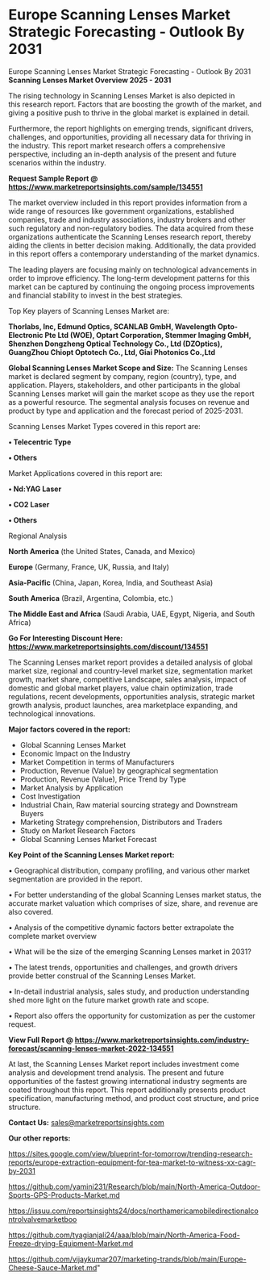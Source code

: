 # Europe Scanning Lenses Market Strategic Forecasting - Outlook By 2031
Europe Scanning Lenses Market Strategic Forecasting - Outlook By 2031
<Strong> Scanning Lenses Market Overview 2025 - 2031</strong>

The rising technology in Scanning Lenses Market is also depicted in this research report. Factors that are boosting the growth of the market, and giving a positive push to thrive in the global market is explained in detail.

Furthermore, the report highlights on emerging trends, significant drivers, challenges, and opportunities, providing all necessary data for thriving in the industry. This report market research offers a comprehensive perspective, including an in-depth analysis of the present and future scenarios within the industry.

<strong>Request Sample Report @ <a href=https://www.marketreportsinsights.com/sample/134551>https://www.marketreportsinsights.com/sample/134551</a></strong>

The market overview included in this report provides information from a wide range of resources like government organizations, established companies, trade and industry associations, industry brokers and other such regulatory and non-regulatory bodies. The data acquired from these organizations authenticate the Scanning Lenses research report, thereby aiding the clients in better decision making. Additionally, the data provided in this report offers a contemporary understanding of the market dynamics.

The leading players are focusing mainly on technological advancements in order to improve efficiency. The long-term development patterns for this market can be captured by continuing the ongoing process improvements and financial stability to invest in the best strategies.

Top Key players of Scanning Lenses Market are:

<strong>Thorlabs, Inc, Edmund Optics, SCANLAB GmbH, Wavelength Opto-Electronic Pte Ltd (WOE), Optart Corporation, Stemmer Imaging GmbH, Shenzhen Dongzheng Optical Technology Co., Ltd (DZOptics), GuangZhou Chiopt Optotech Co., Ltd, Giai Photonics Co.,Ltd</strong>

<strong><b>Global Scanning Lenses Market Scope and Size:</b></strong>
The Scanning Lenses market is declared segment by company, region (country), type, and application. Players, stakeholders, and other participants in the global Scanning Lenses market will gain the market scope as they use the report as a powerful resource. The segmental analysis focuses on revenue and product by type and application and the forecast period of 2025-2031.

Scanning Lenses Market Types covered in this report are:

<strong>• Telecentric Type

• Others</strong>

Market Applications covered in this report are:

<strong>• Nd:YAG Laser

• CO2 Laser

• Others</strong> 

Regional Analysis

<strong>North America</strong> (the United States, Canada, and Mexico)

<strong>Europe</strong> (Germany, France, UK, Russia, and Italy)

<strong>Asia-Pacific</strong> (China, Japan, Korea, India, and Southeast Asia)

<strong>South America</strong> (Brazil, Argentina, Colombia, etc.)

<strong>The Middle East and Africa</strong> (Saudi Arabia, UAE, Egypt, Nigeria, and South Africa)

<strong>Go For Interesting Discount Here: <a href=https://www.marketreportsinsights.com/discount/134551>https://www.marketreportsinsights.com/discount/134551</a></strong>

The Scanning Lenses market report provides a detailed analysis of global market size, regional and country-level market size, segmentation market growth, market share, competitive Landscape, sales analysis, impact of domestic and global market players, value chain optimization, trade regulations, recent developments, opportunities analysis, strategic market growth analysis, product launches, area marketplace expanding, and technological innovations.

<strong><b>Major factors covered in the report:</b></strong>
<ul>
  <li>Global Scanning Lenses Market </li>
  <li>Economic Impact on the Industry</li>
  <li>Market Competition in terms of Manufacturers</li>
  <li>Production, Revenue (Value) by geographical segmentation</li>
  <li>Production, Revenue (Value), Price Trend by Type</li>
  <li>Market Analysis by Application</li>
  <li>Cost Investigation</li>
  <li>Industrial Chain, Raw material sourcing strategy and Downstream Buyers</li>
  <li>Marketing Strategy comprehension, Distributors and Traders</li>
  <li>Study on Market Research Factors</li>
  <li>Global Scanning Lenses Market Forecast</li>
</ul>

<strong><b>Key Point of the Scanning Lenses Market report:</b></strong>

• Geographical distribution, company profiling, and various other market segmentation are provided in the report.

• For better understanding of the global Scanning Lenses market status, the accurate market valuation which comprises of size, share, and revenue are also covered.

• Analysis of the competitive dynamic factors better extrapolate the complete market overview

• What will be the size of the emerging Scanning Lenses market in 2031?

• The latest trends, opportunities and challenges, and growth drivers provide better construal of the Scanning Lenses Market.

• In-detail industrial analysis, sales study, and production understanding shed more light on the future market growth rate and scope.

• Report also offers the opportunity for customization as per the customer request.

<strong><b>View Full Report @ <a href=https://www.marketreportsinsights.com/industry-forecast/scanning-lenses-market-2022-134551>https://www.marketreportsinsights.com/industry-forecast/scanning-lenses-market-2022-134551</a></b></strong>


At last, the Scanning Lenses Market report includes investment come analysis and development trend analysis. The present and future opportunities of the fastest growing international industry segments are coated throughout this report. This report additionally presents product specification, manufacturing method, and product cost structure, and price structure.

<strong>Contact Us:</strong>
sales@marketreportsinsights.com

<strong>Our other reports:</strong>

<a href=https://sites.google.com/view/blueprint-for-tomorrow/trending-research-reports/europe-extraction-equipment-for-tea-market-to-witness-xx-cagr-by-2031>https://sites.google.com/view/blueprint-for-tomorrow/trending-research-reports/europe-extraction-equipment-for-tea-market-to-witness-xx-cagr-by-2031</a>

<a href=https://github.com/yamini231/Research/blob/main/North-America-Outdoor-Sports-GPS-Products-Market.md>https://github.com/yamini231/Research/blob/main/North-America-Outdoor-Sports-GPS-Products-Market.md</a>

<a href=https://issuu.com/reportsinsights24/docs/northamericamobiledirectionalcontrolvalvemarketboo>https://issuu.com/reportsinsights24/docs/northamericamobiledirectionalcontrolvalvemarketboo</a>

<a href=https://github.com/tyagianjali24/aaa/blob/main/North-America-Food-Freeze-drying-Equipment-Market.md>https://github.com/tyagianjali24/aaa/blob/main/North-America-Food-Freeze-drying-Equipment-Market.md</a>

<a href=https://github.com/vijaykumar207/marketing-trands/blob/main/Europe-Cheese-Sauce-Market.md>https://github.com/vijaykumar207/marketing-trands/blob/main/Europe-Cheese-Sauce-Market.md</a>"
